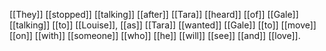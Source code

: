 [[They]] [[stopped]] [[talking]] [[after]] [[Tara]] [[heard]] [[of]] [[Gale]] [[talking]] [[to]] [[Louise]], [[as]] [[Tara]] [[wanted]] [[Gale]] [[to]] [[move]] [[on]] [[with]] [[someone]] [[who]] [[he]] [[will]] [[see]] [[and]] [[love]]. 